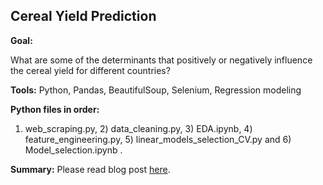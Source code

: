 ## Cereal Yield Prediction

__Goal:__ 

What are some of the determinants that positively or negatively influence the cereal yield for different countries?

__Tools:__
Python, Pandas, BeautifulSoup, Selenium, Regression modeling

__Python files in order:__
1) web_scraping.py, 2) data_cleaning.py, 3) EDA.ipynb, 4) feature_engineering.py, 5) linear_models_selection_CV.py and 6) Model_selection.ipynb .

__Summary:__
Please read blog post [here](https://github.com/wfl/wfl.github.io/blob/master/_posts/2019-05-13-Project-Luther-Cereal-Prediction.md).

